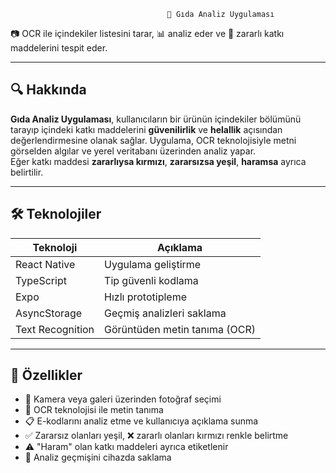                                        🧪 Gıda Analiz Uygulaması

  📷 OCR ile içindekiler listesini tarar, 📊 analiz eder ve 🚨 zararlı katkı maddelerini tespit eder.


---

## 🔍 Hakkında

**Gıda Analiz Uygulaması**, kullanıcıların bir ürünün içindekiler bölümünü tarayıp içindeki katkı maddelerini **güvenilirlik** ve **helallik** açısından değerlendirmesine olanak sağlar. Uygulama, OCR teknolojisiyle metni görselden algılar ve yerel veritabanı üzerinden analiz yapar.  
Eğer katkı maddesi **zararlıysa kırmızı**, **zararsızsa yeşil**, **haramsa** ayrıca belirtilir.

---

## 🛠️ Teknolojiler

| Teknoloji         | Açıklama                              |
|------------------|----------------------------------------|
| React Native     | Uygulama geliştirme                    |
| TypeScript       | Tip güvenli kodlama                    |
| Expo             | Hızlı prototipleme                     |
| AsyncStorage     | Geçmiş analizleri saklama              |
| Text Recognition | Görüntüden metin tanıma (OCR)          |

---

## 🔧 Özellikler

- 📸 Kamera veya galeri üzerinden fotoğraf seçimi  
- 🧠 OCR teknolojisi ile metin tanıma  
- 📋 E-kodlarını analiz etme ve kullanıcıya açıklama sunma  
- ✅ Zararsız olanları yeşil, ❌ zararlı olanları kırmızı renkle belirtme  
- ⚠️ "Haram" olan katkı maddeleri ayrıca etiketlenir  
- 💾 Analiz geçmişini cihazda saklama
